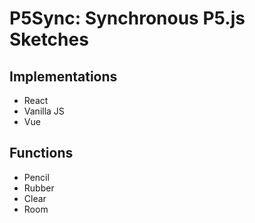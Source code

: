 # P5Sync: Synchronous P5.js Sketches

## Implementations

- React
- Vanilla JS
- Vue

## Functions

- Pencil
- Rubber
- Clear
- Room

